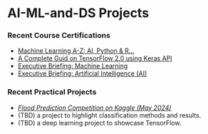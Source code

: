 # AI-ML-and-DS Projects

### Recent Course Certifications
* [Machine Learning A-Z: AI, Python & R...](https://www.udemy.com/certificate/UC-a021173a-48e8-4361-bc88-f45206995b76/)
* [A Complete Guid on TensorFlow 2.0 using Keras API](https://credsverse.com/credentials/14089047-13b7-4346-b274-4f9dd5a30ba1)
* [Executive Briefing: Machine Learning](https://credsverse.com/credentials/36d89d19-2df1-4c11-ba1f-1a8fc5971cd4)
* [Executive Briefing: Artificial Intelligence (AI)](https://credsverse.com/credentials/3acf295a-10fd-4ef2-8b59-613ff256a214)

### Recent Practical Projects
* *[Flood Prediction Competition on Kaggle (May 2024)](https://colab.research.google.com/drive/1DMYd0Bffts5P7kARmYJKKCzqpQaDDYGe?usp=sharing)*
* (TBD) a project to highlight classification methods and results.
* (TBD) a deep learning project to showcase TensorFlow.

